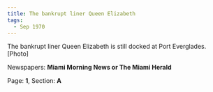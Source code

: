 ```yaml
---  
title: The bankrupt liner Queen Elizabeth  
tags:  
  - Sep 1970  
---  
```

  
The bankrupt liner Queen Elizabeth is still docked at Port Everglades. [Photo]  
  
Newspapers: **Miami Morning News or The Miami Herald**  
  
Page: **1**, Section: **A** 
